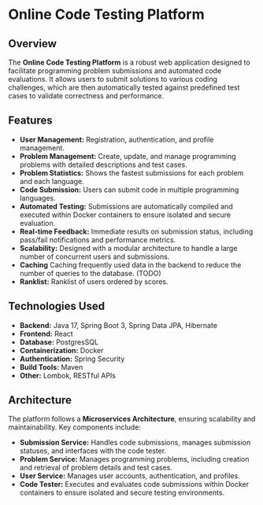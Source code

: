# Online Code Testing Platform

[//]: # (![GitHub Repo stars]&#40;https://img.shields.io/github/stars/yourusername/your-repo-name?style=social&#41;)

[//]: # (![GitHub forks]&#40;https://img.shields.io/github/forks/yourusername/your-repo-name?style=social&#41;)

[//]: # (![GitHub license]&#40;https://img.shields.io/github/license/yourusername/your-repo-name&#41;)

[//]: # (## Table of Contents)

[//]: # (- [Overview]&#40;#overview&#41;)

[//]: # (- [Features]&#40;#features&#41;)

[//]: # (- [Technologies Used]&#40;#technologies-used&#41;)

[//]: # (- [Architecture]&#40;#architecture&#41;)

[//]: # (- [Installation]&#40;#installation&#41;)

[//]: # (- [Usage]&#40;#usage&#41;)

[//]: # (- [API Endpoints]&#40;#api-endpoints&#41;)

[//]: # (- [Contributing]&#40;#contributing&#41;)

[//]: # (- [License]&#40;#license&#41;)

[//]: # (- [Contact]&#40;#contact&#41;)

## Overview

The **Online Code Testing Platform** is a robust web application designed to facilitate programming problem submissions
and automated code evaluations. It allows users to submit solutions to various coding challenges, which are then
automatically tested against predefined test cases to validate correctness and performance.

## Features

- **User Management:** Registration, authentication, and profile management.
- **Problem Management:** Create, update, and manage programming problems with detailed descriptions and test cases.
- **Problem Statistics:** Shows the fastest submissions for each problem and each language.
- **Code Submission:** Users can submit code in multiple programming languages.
- **Automated Testing:** Submissions are automatically compiled and executed within Docker containers to ensure isolated
  and secure evaluation.
- **Real-time Feedback:** Immediate results on submission status, including pass/fail notifications and performance
  metrics.
- **Scalability:** Designed with a modular architecture to handle a large number of concurrent users and submissions.
- **Caching** Caching frequently used data in the backend to reduce the number of queries to the database. (TODO)
- **Ranklist:** Ranklist of users ordered by scores.
  

## Technologies Used

- **Backend:** Java 17, Spring Boot 3, Spring Data JPA, Hibernate
- **Frontend:** React
- **Database:** PostgresSQL
- **Containerization:** Docker
- **Authentication:** Spring Security
- **Build Tools:** Maven
- **Other:** Lombok, RESTful APIs

## Architecture

[//]: # (![Architecture Diagram]&#40;docs/architecture-diagram.png&#41;)

The platform follows a **Microservices Architecture**, ensuring scalability and maintainability. Key components include:

- **Submission Service:** Handles code submissions, manages submission statuses, and interfaces with the code tester.
- **Problem Service:** Manages programming problems, including creation and retrieval of problem details and test cases.
- **User Service:** Manages user accounts, authentication, and profiles.
- **Code Tester:** Executes and evaluates code submissions within Docker containers to ensure isolated and secure
  testing environments.

[//]: # (## Installation)

[//]: # ()

[//]: # (### Prerequisites)

[//]: # ()

[//]: # (- Java 11 or higher)

[//]: # (- Maven)

[//]: # (- Docker)

[//]: # (- MySQL)

[//]: # (### Steps)

[//]: # ()

[//]: # (1. **Clone the Repository**)

[//]: # (    ```bash)

[//]: # (    git clone https://github.com/XindiLiu/oj.git)

[//]: # (    cd oj)

[//]: # (    ```)

[//]: # ()

[//]: # (2. **Configure the Database**)

[//]: # (    - Create a MySQL database.)

[//]: # (    - Update the `application.properties` file with your database credentials.)

[//]: # (    ```properties)

[//]: # (    spring.datasource.url=jdbc:mysql://localhost:3306/your_database)

[//]: # (    spring.datasource.username=your_username)

[//]: # (    spring.datasource.password=your_password)

[//]: # (    ```)

[//]: # ()

[//]: # (3. **Build the Project**)

[//]: # (    ```bash)

[//]: # (    mvn clean install)

[//]: # (    ```)

[//]: # ()

[//]: # (4. **Run Docker**)

[//]: # (    - Ensure Docker is running on your machine.)

[//]: # (    - Pull the necessary Docker images or build your own if required.)

[//]: # ()

[//]: # (5. **Start the Application**)

[//]: # (    ```bash)

[//]: # (    mvn spring-boot:run)

[//]: # (    ```)

[//]: # ()

[//]: # (6. **Access the Application**)

[//]: # (    - Open your browser and navigate to `http://localhost:8080`.)

[//]: # (## Usage)

[//]: # ()

[//]: # (1. **Register an Account**)

[//]: # (    - Navigate to the registration page and create a new account.)

[//]: # ()

[//]: # (2. **Create or Select a Problem**)

[//]: # (    - If you have administrative privileges, you can create new programming problems.)

[//]: # (    - Otherwise, browse through the existing problem set.)

[//]: # ()

[//]: # (3. **Submit Your Code**)

[//]: # (    - Select a problem and submit your solution in your preferred programming language.)

[//]: # ()

[//]: # (4. **View Results**)

[//]: # (    - Receive immediate feedback on your submission status, including which test cases passed or failed and performance)

[//]: # (      metrics.)
